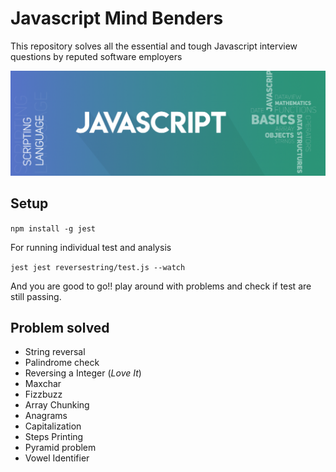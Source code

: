 # Javascript Mind Benders

This repository solves all the essential and tough Javascript interview questions by reputed software employers

![Screenshot](./jsmind.png "Title")

## Setup

``` npm install -g jest ```

For running individual test and analysis

``` jest jest reversestring/test.js --watch ```

And you are good to go!! play around with problems and check if test are still passing.

## Problem solved

* String reversal
* Palindrome check
* Reversing a Integer (*Love It*)
* Maxchar
* Fizzbuzz 
* Array Chunking
* Anagrams
* Capitalization
* Steps Printing
* Pyramid problem
* Vowel Identifier
